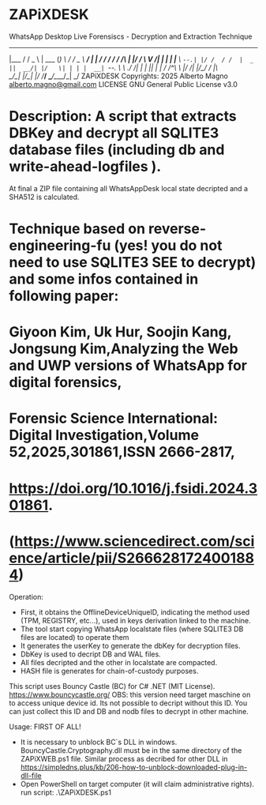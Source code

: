 # ZAPiXDESK
WhatsApp Desktop Live Forensiscs - Decryption and Extraction Technique
______  ___  ______ ___   _______ _____ _____ _   __
|___  / / _ \ | ___ (_) \ / /  _  \  ___/  ___| | / /
   / / / /_\ \| |_/ /_ \ V /| | | | |__ \ `--.| |/ / 
  / /  |  _  ||  __/| |/   \| | | |  __| `--. \    \ 
./ /___| | | || |   | / /^\ \ |/ /| |___/\__/ / |\  \
\_____/\_| |_/\_|   |_\/   \/___/ \____/\____/\_| \_/
                                       ZAPiXDESK
Copyrights: 2025 Alberto Magno <alberto.magno@gmail.com> 
LICENSE GNU General Public License v3.0

# Description: A script that extracts DBKey and decrypt all SQLITE3 database files (including db and write-ahead-logfiles ). 
At final a ZIP file containing all WhatsAppDesk local state decripted and a SHA512 is calculated.

# Technique based on reverse-engineering-fu (yes! you do not need to use SQLITE3 SEE to decrypt) and some infos contained in following paper:
# Giyoon Kim, Uk Hur, Soojin Kang, Jongsung Kim,Analyzing the Web and UWP versions of WhatsApp for digital forensics,
# Forensic Science International: Digital Investigation,Volume 52,2025,301861,ISSN 2666-2817,
# https://doi.org/10.1016/j.fsidi.2024.301861.
# (https://www.sciencedirect.com/science/article/pii/S2666281724001884)

Operation:
- First, it obtains the OfflineDeviceUniqueID, indicating the method used (TPM, REGISTRY, etc...), used in keys derivation linked to the machine.
- The tool start copying WhatsApp localstate files (where SQLITE3 DB files are located) to operate them
- It generates the userKey to generate the dbKey for decryption files.
- DbKey is used to decript DB and WAL files.
- All files decripted and the other in localstate are compacted.
- HASH file is generates for chain-of-custody purposes.

This script uses Bouncy Castle (BC) for C# .NET (MIT License).
https://www.bouncycastle.org/
OBS: this version need target maschine on to access unique device id. Its not possible to decript without this ID.
You can just collect this ID and DB and nodb files to decrypt in other machine.

Usage:
FIRST OF ALL!
- It is necessary to unblock BC`s DLL in windows. BouncyCastle.Cryptography.dll must be in the same directory of the ZAPiXWEB.ps1 file.
  Similar process as decribed for other DLL in https://simpledns.plus/kb/206-how-to-unblock-downloaded-plug-in-dll-file
- Open PowerShell on target computer (it will claim administrative rights).
run script:
.\ZAPiXDESK.ps1






